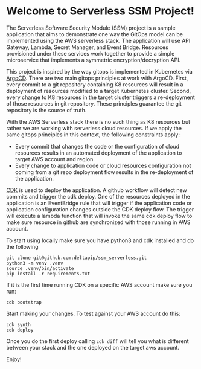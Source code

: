 
# Welcome to Serverless SSM Project!

The Serverless Software Security Module (SSM) project is a sample application that aims to demonstrate one way the GitOps model can be implemented using the AWS serverless stack. The application will use API Gateway, Lambda, Secret Manager, and Event Bridge. Resources provisioned under these services work together to provide a simple microservice that implements a symmetric encryption/decryption API. 

This project is inspired by the way gitops is implemented in Kubernetes via [ArgoCD](https://argo-cd.readthedocs.io/en/stable/). There are two main gitops principles at work with ArgoCD. First, every commit to a git repository containing K8 resources will result in a deployment of resources modified to a target Kubernetes cluster. Second, every change to K8 resources in the target cluster triggers a re-deployment of those resources in git repository. These principles guarantee the git repository is the source of truth.

With the AWS Serverless stack there is no such thing as K8 resources but rather we are working with serverless cloud resources. If we apply the same gitops principles in this context, the following constraints apply: 
* Every commit that changes the code or the configuration of cloud resources results in an automated deployment of the application to target AWS account and region.
* Every change to application code or cloud resources configuration not coming from a git repo deployment flow results in the re-deployment of the application.

[CDK](https://aws.amazon.com/cdk/) is used to deploy the application. A github workflow will detect new commits and trigger the cdk deploy. One of the resources deployed in the application is an EventBridge rule that will trigger if the application code or application configuration changes outside the CDK deploy flow. The trigger will execute a lambda function that will invoke the same cdk deploy flow to make sure resource in github are synchronized with those running in AWS account.

To start using locally make sure you have python3 and cdk installed and do the following
```
git clone git@github.com:deltapip/ssm_serverless.git
python3 -m venv .venv
source .venv/bin/activate
pip install -r requirements.txt
```

If it is the first time running CDK on a specific AWS account make sure you run:
```
cdk bootstrap
```

Start making your changes. To test against your AWS account do this:
```
cdk synth
cdk deploy
```

Once you do the first deploy calling `cdk diff` will tell you what is different between your stack and the one deployed on the target aws account.


Enjoy!
